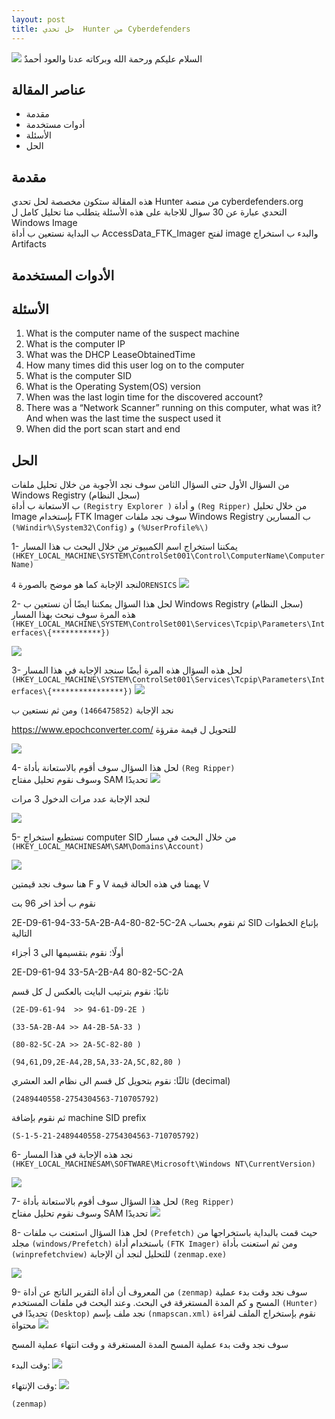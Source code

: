 ```yaml
--- 
layout: post
title: حل تحدي  Hunter من Cyberdefenders 
---
```


![](https://isolutions.com.ua/wp-content/uploads/2020/04/DigitalForensics.png)
السلام عليكم ورحمة الله وبركاته 
عدنا والعود أحمدٌ 

 

## عناصر المقالة 

- مقدمة 
- أدوات مستخدمة 
- الأسئلة 
- الحل 


## مقدمة 

هذه المقالة ستكون مخصصة لحل تحدي  Hunter من منصة cyberdefenders.org 
التحدي عبارة عن 30 سوال للاجابة على هذه الأسئلة يتطلب منا تحليل كامل ل Windows Image  
ب البداية نستعين ب أداة AccessData_FTK_Imager لفتح image  والبدء ب استخراج Artifacts 

## الأدوات المستخدمة 

## الأسئلة 
1. What is the computer name of the suspect machine
2. What is the computer IP
3. What was the DHCP LeaseObtainedTime
4. How many times did this user log on to the computer
5. What is the computer SID
6. What is the Operating System(OS) version
7. When was the last login time for the discovered account?
8. There was a “Network Scanner” running on this computer, what was it? And when was the last time the suspect used it
9. When did the port scan start and end 



## الحل 
من السؤال الأول حتى السؤال الثامن سوف نجد الأجوبة من خلال  تحليل ملفات Windows Registry (سجل النظام)  
ب الاستعانة ب أداة  `(Registry Explorer )` و أداة `(Reg Ripper)`
من خلال تحليل Image  بإستخدام FTK Imager  سوف نجد ملفات Windows Registry ب المسارين 
`(%Windir%\System32\Config)` و `(%UserProfile%\)`

1- يمكننا استخراج اسم الكمبيوتر من خلال  البحث ب هذا المسار   
`(HKEY_LOCAL_MACHINE\SYSTEM\ControlSet001\Control\ComputerName\ComputerName)`

لنجد الإجابة كما هو موضح بالصورة  `4ORENSICS`
![](https://i.ibb.co/hWLn0B8/q1.png)

2-  لحل هذا السؤال يمكننا ايضًا أن نستعين ب Windows Registry (سجل النظام)  
هذه المرة سوف نبحث بهذا المسار 
`(HKEY_LOCAL_MACHINE\SYSTEM\ControlSet001\Services\Tcpip\Parameters\Interfaces\{***********})`

![](https://i.ibb.co/PW0wVgk/Q2.png)

3-  لحل هذه السؤال هذه المرة  أيضًا سنجد الإجابة في هذا المسار 
`(HKEY_LOCAL_MACHINE\SYSTEM\ControlSet001\Services\Tcpip\Parameters\Interfaces\{****************})`
![](https://i.ibb.co/LPDQ6CJ/Q3.png)

نجد الإجابة 
`(1466475852)`
ومن ثم نستعين ب

 https://www.epochconverter.com/ 
للتحويل ل قيمة مقرؤة 

![](https://i.ibb.co/mR95B30/q3-con.png)


4- لحل هذا السؤال سوف أقوم بالاستعانة بأداة `(Reg Ripper)`  
وسوف نقوم تحليل مفتاح SAM  تحديدًا 
![](https://i.ibb.co/kmsVjcB/q4-reg.png)

لنجد الإجابة عدد مرات الدخول 3 مرات 

![](https://i.ibb.co/kgPYYwr/q4.png)

5- نستطيع استخراج computer SID من خلال البحث في مسار 
`(HKEY_LOCAL_MACHINESAM\SAM\Domains\Account)`

![](https://i.ibb.co/4gfYbb8/Q5.png)

هنا سوف نجد قيمتين F و V 
يهمنا في هذه الحالة قيمة V  

نقوم ب أخذ اخر 96 بت

2E-D9-61-94-33-5A-2B-A4-80-82-5C-2A
 ثم نقوم بحساب SID  بإتباع الخطوات التالية 


أولًا: نقوم بتقسيمها الى 3 أجزاء

2E-D9-61-94 33-5A-2B-A4 80-82-5C-2A


ثانيًا: نقوم بترتيب البايت بالعكس ل كل قسم

`(2E-D9-61-94  >> 94-61-D9-2E )`

`(33-5A-2B-A4 >> A4-2B-5A-33 )`

`(80-82-5C-2A >> 2A-5C-82-80 )`

`(94,61,D9,2E-A4,2B,5A,33-2A,5C,82,80 )`


ثالثًا: نقوم بتحويل كل قسم الى نظام العد العشري (decimal)

`(2489440558-2754304563-710705792)`

ثم نقوم بإضافة machine SID prefix

`(S-1-5-21-2489440558-2754304563-710705792)`


6- نجد هذه الإجابة في هذا المسار 
`(HKEY_LOCAL_MACHINESAM\SOFTWARE\Microsoft\Windows NT\CurrentVersion)`

![](https://i.ibb.co/kKNTjZh/q6.png)

7- لحل هذا السؤال سوف أقوم بالاستعانة بأداة `(Reg Ripper)`  
وسوف نقوم تحليل مفتاح SAM  تحديدًا 
![](https://i.ibb.co/zQtYVRw/q8.png)

8- لحل هذا السؤال استعنت ب 
ملفات `(Prefetch)`  حيث قمت بالبداية باستخراجها من 
مجلد `(windows/Prefetch)` باستخدام أداة `(FTK Imager)` ومن ثم استعنت بأداة `(winprefetchview)` للتحليل 
لنجد أن الإجابة  `(zenmap.exe)`

![](https://i.ibb.co/tDGwnNx/q9.png)



9- من المعروف أن أداة التقرير الناتج عن أداة  `(zenmap)` سوف نجد وقت بدء عملية المسح و كم المدة المستغرقة في البحث. 
 وعند البحث في ملفات المستخدم `(Hunter)` تحديدًا في `(Desktop)` 
نجد ملف بإسم `(nmapscan.xml)` 
نقوم بإستخراج الملف لقراءة محتواة 
![](https://i.ibb.co/jZR8pFx/q10.png)

سوف نجد وقت بدء عملية المسح المدة المستغرقة و وقت انتهاء عملية المسح 

وقت البدء: 
![](https://i.ibb.co/ypKjqVv/Q10-1.png)

وقت الإنتهاء:
![](https://i.ibb.co/ypKjqVv/Q10-1.png)

`(zenmap)`
